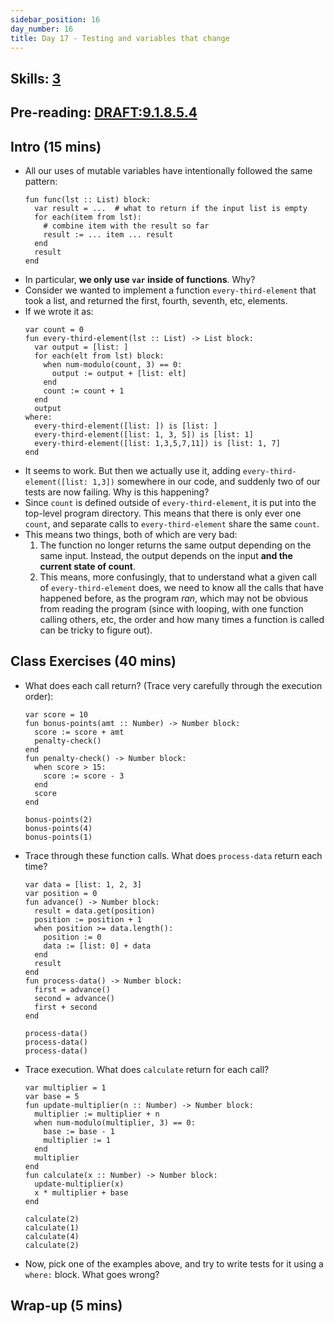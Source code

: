 ```yaml
---
sidebar_position: 16
day_number: 16
title: Day 17 - Testing and variables that change
---
```


## Skills: [3](/skills/#(3))

## Pre-reading: [DRAFT:9.1.8.5.4](https://dbp.io/static/dcic/intro-python.html#(part._.Testing_and_variables_that_can_change))

## Intro (15 mins)
- All our uses of mutable variables have intentionally followed the same pattern:
  ```pyret
  fun func(lst :: List) block:
    var result = ...  # what to return if the input list is empty
    for each(item from lst):
      # combine item with the result so far
      result := ... item ... result
    end
    result
  end
  ```
- In particular, **we only use `var` inside of functions**. Why? 
- Consider we wanted to implement a function `every-third-element` that took a
  list, and returned the first, fourth, seventh, etc, elements. 
- If we wrote it as:
  ```pyret
  var count = 0
  fun every-third-element(lst :: List) -> List block:
    var output = [list: ]
    for each(elt from lst) block:
      when num-modulo(count, 3) == 0:
        output := output + [list: elt]
      end
      count := count + 1
    end
    output
  where:
    every-third-element([list: ]) is [list: ]
    every-third-element([list: 1, 3, 5]) is [list: 1]
    every-third-element([list: 1,3,5,7,11]) is [list: 1, 7]
  end
  ```
- It seems to work. But then we actually use it, adding
  `every-third-element([list: 1,3])` somewhere in our code, and suddenly two of
  our tests are now failing. Why is this happening? 
- Since `count` is defined outside of `every-third-element`, it is put into the
  top-level program directory. This means that there is only ever one `count`,
  and separate calls to `every-third-element` share the same `count`. 
- This means two things, both of which are very bad:
  1. The function no longer returns the same output depending on the same input.
     Instead, the output depends on the input **and the current state of count**.
  2. This means, more confusingly, that to understand what a given call of
     `every-third-element` does, we need to know all the calls that have
     happened before, as the program _ran_, which may not be obvious from
     reading the program (since with looping, with one function calling others,
     etc, the order and how many times a function is called can be tricky to
     figure out).
  

## Class Exercises (40 mins)
- What does each call return? (Trace very carefully through the execution order):
  ```pyret
  var score = 10
  fun bonus-points(amt :: Number) -> Number block:
    score := score + amt
    penalty-check()
  end
  fun penalty-check() -> Number block:
    when score > 15:
      score := score - 3
    end
    score
  end
  
  bonus-points(2)
  bonus-points(4) 
  bonus-points(1)
  ```
- Trace through these function calls. What does `process-data` return each time?
  ```pyret
  var data = [list: 1, 2, 3]
  var position = 0
  fun advance() -> Number block:
    result = data.get(position)
    position := position + 1
    when position >= data.length():
      position := 0
      data := [list: 0] + data
    end
    result
  end
  fun process-data() -> Number block:
    first = advance()
    second = advance()
    first + second
  end
  
  process-data()
  process-data()
  process-data()
  ```

- Trace execution. What does `calculate` return for each call?
  ```pyret
  var multiplier = 1
  var base = 5
  fun update-multiplier(n :: Number) -> Number block:
    multiplier := multiplier + n
    when num-modulo(multiplier, 3) == 0:
      base := base - 1
      multiplier := 1
    end
    multiplier
  end
  fun calculate(x :: Number) -> Number block:
    update-multiplier(x)
    x * multiplier + base
  end
  
  calculate(2)
  calculate(1) 
  calculate(4)
  calculate(2)
  ``` 
- Now, pick one of the examples above, and try to write tests for it using a `where:` block. What goes wrong?

## Wrap-up (5 mins)


